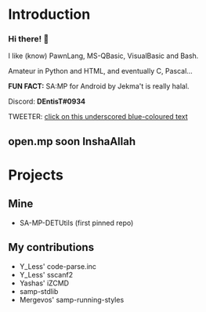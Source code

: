 # Introduction 
### Hi there! 👋

I like (know) PawnLang, MS-QBasic, VisualBasic and Bash.

Amateur in Python and HTML, and eventually C, Pascal...

**FUN FACT:** SA:MP for Android by Jekma't is really halal.

Discord: **DEntisT#0934**

TWEETER: [click on this underscored blue-coloured text](https://twitter.com/stuborn_dentist)

## open.mp soon InshaAllah

# Projects
## Mine
- SA-MP-DETUtils (first pinned repo)
## My contributions
- Y_Less' code-parse.inc
- Y_Less' sscanf2
- Yashas' iZCMD
- samp-stdlib
- Mergevos' samp-running-styles
